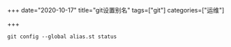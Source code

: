 +++
date="2020-10-17"
title="git设置别名"
tags=["git"]
categories=["运维"]

+++

`git config --global alias.st status`


